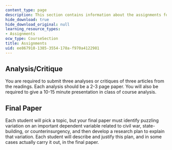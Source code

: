 ```yaml
---
content_type: page
description: This section contains information about the assignments for the course.
hide_download: true
hide_download_original: null
learning_resource_types:
- Assignments
ocw_type: CourseSection
title: Assignments
uid: ee867918-1385-3554-178a-f970a4122981
---
```


Analysis/Critique
-----------------

You are required to submit three analyses or critiques of three articles from the readings. Each analysis should be a 2-3 page paper. You will also be required to give a 10-15 minute presentation in class of course analysis.

Final Paper
-----------

Each student will pick a topic, but your final paper must identify puzzling variation on an important dependent variable related to civil war, state-building, or counterinsurgency, and then develop a research plan to explain that variation. Each student will describe and justify this plan, and in some cases actually carry it out, in the final paper.